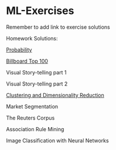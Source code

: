 # ML-Exercises

Remember to add link to exercise solutions 

Homework Solutions:

[Probability](https://github.com/TartFroYo/ML-Exercises/blob/main/MLProbabilityExercise.ipynb)

[Billboard Top 100](https://colab.research.google.com/drive/19u4SLHzH8txVTUlCZ1Gi1MXYjGmdth8U?authuser=5#scrollTo=gXdHyRhT0nzS)

Visual Story-telling part 1

Visual Story-telling part 2

[Clustering and Dimensionality Reduction](https://github.com/TartFroYo/ML-Exercises/blob/main/Clustering_and_Dimensionality_Reduction.ipynb)

Market Segmentation

The Reuters Corpus

Association Rule Mining

Image Classification with Neural Networks
